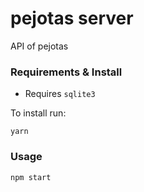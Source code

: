 # pejotas server
API of pejotas


### Requirements & Install
- Requires `sqlite3`

To install run:
```
yarn
```

### Usage
```
npm start
```
